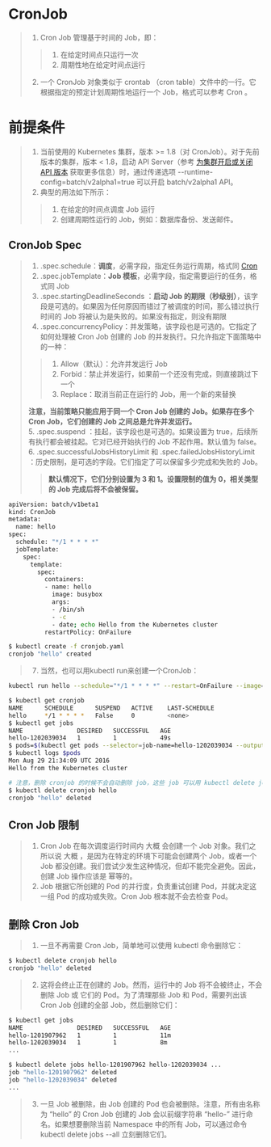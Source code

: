 # CronJob
> 1. Cron Job 管理基于时间的 Job，即：   
>> 1. 在给定时间点只运行一次   
>> 2. 周期性地在给定时间点运行   
>>
> 2. 一个 CronJob 对象类似于 crontab （cron table）文件中的一行。它根据指定的预定计划周期性地运行一个 Job，格式可以参考 Cron 。

# 前提条件
> 1. 当前使用的 Kubernetes 集群，版本 >= 1.8（对 CronJob）。对于先前版本的集群，版本 < 1.8，启动 API Server（参考 [为集群开启或关闭 API 版本](https://kubernetes.io/docs/tasks/administer-cluster/cluster-management/#turn-on-or-off-an-api-version-for-your-cluster) 获取更多信息）时，通过传递选项 --runtime-config=batch/v2alpha1=true 可以开启 batch/v2alpha1 API。   
> 2. 典型的用法如下所示：   
>> 1. 在给定的时间点调度 Job 运行   
>> 2. 创建周期性运行的 Job，例如：数据库备份、发送邮件。

## CronJob Spec
> 1. .spec.schedule：**调度**，必需字段，指定任务运行周期，格式同 [Cron](https://en.wikipedia.org/wiki/Cron)   
> 2. .spec.jobTemplate：**Job 模板**，必需字段，指定需要运行的任务，格式同 Job   
> 3. .spec.startingDeadlineSeconds ：**启动 Job 的期限（秒级别）**，该字段是可选的。如果因为任何原因而错过了被调度的时间，那么错过执行时间的 Job 将被认为是失败的。如果没有指定，则没有期限   
> 4. .spec.concurrencyPolicy：并发策略，该字段也是可选的。它指定了如何处理被 Cron Job 创建的 Job 的并发执行。只允许指定下面策略中的一种：    
>> 1. Allow（默认）：允许并发运行 Job   
>> 2. Forbid：禁止并发运行，如果前一个还没有完成，则直接跳过下一个   
>> 3. Replace：取消当前正在运行的 Job，用一个新的来替换   
>>
> **注意，当前策略只能应用于同一个 Cron Job 创建的 Job。如果存在多个 Cron Job，它们创建的 Job 之间总是允许并发运行。**   
> 5. .spec.suspend ：挂起，该字段也是可选的。如果设置为 true，后续所有执行都会被挂起。它对已经开始执行的 Job 不起作用。默认值为 false。   
> 6. .spec.successfulJobsHistoryLimit 和 .spec.failedJobsHistoryLimit ：历史限制，是可选的字段。它们指定了可以保留多少完成和失败的 Job。   
>> **默认情况下，它们分别设置为 3 和 1。设置限制的值为 0，相关类型的 Job 完成后将不会被保留。**   
```bash
apiVersion: batch/v1beta1
kind: CronJob
metadata:
  name: hello
spec:
  schedule: "*/1 * * * *"
  jobTemplate:
    spec:
      template:
        spec:
          containers:
          - name: hello
            image: busybox
            args:
            - /bin/sh
            - -c
            - date; echo Hello from the Kubernetes cluster
          restartPolicy: OnFailure
```
```bash
$ kubectl create -f cronjob.yaml
cronjob "hello" created
```
> 7. 当然，也可以用kubectl run来创建一个CronJob：   
```bash
kubectl run hello --schedule="*/1 * * * *" --restart=OnFailure --image=busybox -- /bin/sh -c "date; echo Hello from the Kubernetes cluster"
```
```bash
$ kubectl get cronjob
NAME      SCHEDULE      SUSPEND   ACTIVE    LAST-SCHEDULE
hello     */1 * * * *   False     0         <none>
$ kubectl get jobs
NAME               DESIRED   SUCCESSFUL   AGE
hello-1202039034   1         1            49s
$ pods=$(kubectl get pods --selector=job-name=hello-1202039034 --output=jsonpath={.items..metadata.name})
$ kubectl logs $pods
Mon Aug 29 21:34:09 UTC 2016
Hello from the Kubernetes cluster

# 注意，删除 cronjob 的时候不会自动删除 job，这些 job 可以用 kubectl delete job 来删除
$ kubectl delete cronjob hello
cronjob "hello" deleted
```

## Cron Job 限制
> 1. Cron Job 在每次调度运行时间内 大概 会创建一个 Job 对象。我们之所以说 大概 ，是因为在特定的环境下可能会创建两个 Job，或者一个 Job 都没创建。我们尝试少发生这种情况，但却不能完全避免。因此，创建 Job 操作应该是 幂等的。   
> 2. Job 根据它所创建的 Pod 的并行度，负责重试创建 Pod，并就决定这一组 Pod 的成功或失败。Cron Job 根本就不会去检查 Pod。   

## 删除 Cron Job
> 1. 一旦不再需要 Cron Job，简单地可以使用 kubectl 命令删除它：   
```bash
$ kubectl delete cronjob hello
cronjob "hello" deleted
```
> 2. 这将会终止正在创建的 Job。然而，运行中的 Job 将不会被终止，不会删除 Job 或 它们的 Pod。为了清理那些 Job 和 Pod，需要列出该 Cron Job 创建的全部 Job，然后删除它们：   
```bash
$ kubectl get jobs
NAME               DESIRED   SUCCESSFUL   AGE
hello-1201907962   1         1            11m
hello-1202039034   1         1            8m
...

$ kubectl delete jobs hello-1201907962 hello-1202039034 ...
job "hello-1201907962" deleted
job "hello-1202039034" deleted
...
```
> 3. 一旦 Job 被删除，由 Job 创建的 Pod 也会被删除。注意，所有由名称为 “hello” 的 Cron Job 创建的 Job 会以前缀字符串 “hello-” 进行命名。如果想要删除当前 Namespace 中的所有 Job，可以通过命令 kubectl delete jobs --all 立刻删除它们。













